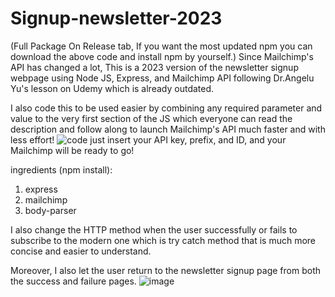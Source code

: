 # Signup-newsletter-2023
(Full Package On Release tab, If you want the most updated npm you can download the above code and install npm by yourself.)
Since Mailchimp's API has changed a lot, This is a 2023 version of the newsletter signup webpage using Node JS, Express, and Mailchimp API following Dr.Angelu Yu's lesson on Udemy which is already outdated.

I also code this to be used easier by combining any required parameter and value to the very first section of the JS which everyone can read the description and follow along to launch Mailchimp's API much faster and with less effort!
![code](https://github.com/DepartureLV/Signup-newsletter-2023/assets/128316768/6c15c079-93a6-43c5-912f-f1ec2a1b5291)
just insert your API key, prefix, and ID, and your Mailchimp will be ready to go!

ingredients (npm install): 
1. express
2. mailchimp
3. body-parser

I also change the HTTP method when the user successfully or fails to subscribe to the modern one which is try catch method that is much more concise and easier to understand.

Moreover, I also let the user return to the newsletter signup page from both the success and failure pages.
![image](https://github.com/DepartureLV/Signup-newsletter-2023/assets/128316768/2e57a8e2-36aa-4437-a12c-799237db270d)
